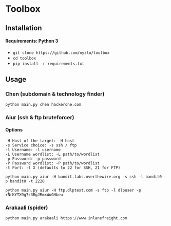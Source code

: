 # Toolbox

## Installation

#### Requirements: Python 3
- `git clone https://github.com/nyzlo/toolbox`
- `cd toolbox`
- `pip install -r requirements.txt`

## Usage
### Chen (subdomain & technology finder)
`python main.py chen hackerone.com`
### Aiur (ssh & ftp bruteforcer)
#### Options
```
-H Host of the target: -H host
-s Service choice: -s ssh / ftp
-l Username: -l username 
-L Username wordlist: -L path/to/wordlist
-p Password: -p password
-P Password wordlist: -P path/to/wordlist
-t Port: -t X (defaults to 22 for SSH, 21 for FTP)
```

`python main.py aiur -H bandit.labs.overthewire.org -s ssh -l bandit0 -p bandit0 -t 2220`

`python main.py aiur -H ftp.dlptest.com -s ftp -l dlpuser -p rNrKYTX9g7z3RgJRmxWuGHbeu`
### Arakaali (spider)
`python main.py arakaali https://www.inlanefreight.com`
